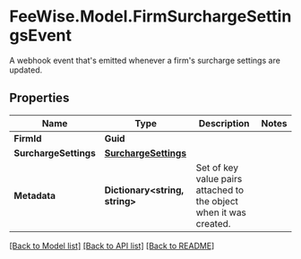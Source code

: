 # FeeWise.Model.FirmSurchargeSettingsEvent
A webhook event that's emitted whenever a firm's surcharge settings are updated.

## Properties

Name | Type | Description | Notes
------------ | ------------- | ------------- | -------------
**FirmId** | **Guid** |  | 
**SurchargeSettings** | [**SurchargeSettings**](SurchargeSettings.md) |  | 
**Metadata** | **Dictionary&lt;string, string&gt;** | Set of key value pairs attached to the object when it was created. | 

[[Back to Model list]](../README.md#documentation-for-models) [[Back to API list]](../README.md#documentation-for-api-endpoints) [[Back to README]](../README.md)

